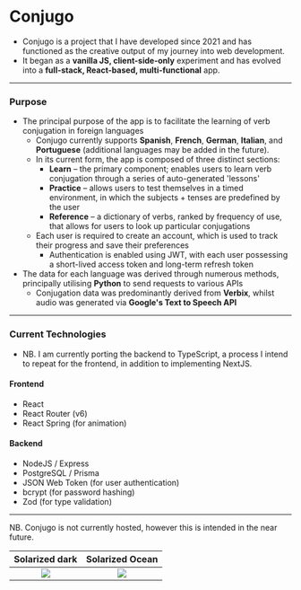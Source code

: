 # Conjugo
- Conjugo is a project that I have developed since 2021 and has functioned as the creative output of my journey into web development.
- It began as a **vanilla JS, client-side-only** experiment and has evolved into a **full-stack, React-based, multi-functional** app.
---
### Purpose
- The principal purpose of the app is to facilitate the learning of verb conjugation in foreign languages
  - Conjugo currently supports **Spanish**, **French**, **German**, **Italian**, and **Portuguese** (additional languages may be added in the future).
  - In its current form, the app is composed of three distinct sections:
    - **Learn** – the primary component; enables users to learn verb conjugation through a series of auto-generated 'lessons'
    - **Practice** – allows users to test themselves in a timed environment, in which the subjects + tenses are predefined by the user
    - **Reference** – a dictionary of verbs, ranked by frequency of use, that allows for users to look up particular conjugations
  - Each user is required to create an account, which is used to track their progress and save their preferences
    - Authentication is enabled using JWT, with each user possessing a short-lived access token and long-term refresh token
 - The data for each language was derived through numerous methods, principally utilising **Python** to send requests to various APIs
     - Conjugation data was predominantly derived from **Verbix**, whilst audio was generated via **Google's Text to Speech API**

 ---
 ### Current Technologies
 - NB. I am currently porting the backend to TypeScript, a process I intend to repeat for the frontend, in addition to implementing NextJS.
 #### Frontend
 - React
 - React Router (v6)
 - React Spring (for animation)
 #### Backend
 - NodeJS / Express
 - PostgreSQL / Prisma
 - JSON Web Token (for user authentication)
 - bcrypt (for password hashing)
 - Zod (for type validation)
 ---
 NB. Conjugo is not currently hosted, however this is intended in the near future.

Solarized dark             |  Solarized Ocean
:-------------------------:|:-------------------------:
![](https://i.imgur.com/llyyt8K.png)  |  ![](https://i.imgur.com/amJKzoL.png)
